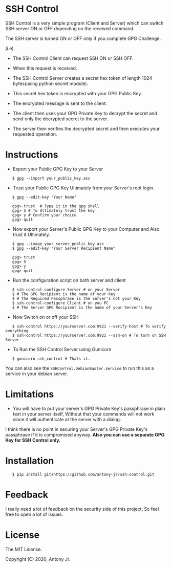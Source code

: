 # SSH Control

SSH Control is a very simple program (Client and Server) which can switch SSH server ON or OFF depending on the 
received command.

The SSH server is turned ON or OFF only if you complete GPG Challenge.

(i.e)

   * The SSH Control Client can request SSH ON or SSH OFF.

   * When this request is received.
   
   * The SSH Control Server creates a secret hex token of length 1024 bytes(using python secret module).

   * This secret hex token is encrypted with your GPG Public Key.

   * The encrypted message is sent to the client.

   * The client then uses your GPG Private Key to decrypt the secret and send only the decrypted secret to the server.

   * The server then verifies the decrypted secret and then executes your requested operation.

# Instructions

   * Export your Public GPG Key to your Server
   
```
   $ gpg --import your_public_key.asc
```

   * Trust your Public GPG Key Ultimately from your Server's root login.

```
   $ gpg --edit-key "Your Name"

   gpg> trust  # Type it in the gpg shell
   gpg> 5 # To Ultimately trust the key 
   gpg> y # Confirm your choice
   gpg> quit
```

   * Now export your Server's Public GPG Key to your Computer and Also trust it Ultimately.

```
   $ gpg --image your_server_public_key.asc
   $ gpg --edit-key "Your Server Recipient Name"
   
   gpg> trust
   gpg> 5
   gpg> y
   gpg> quit
```

   * Run the configuration script on both server and client

```
   $ ssh-control-configure Server # on your Server
   $ # The GPG Recipient is the name of your Key
   $ # The Required Passphrase is the Server's not your Key
   $ ssh-control-configure Client # on you PC
   $ # The Server GPG Recipient is the name of your Server's Key
```

   * Now Switch on or off your SSH

```
   $ ssh-control https://yourserver.com:9921 --verify-host # To verify everything
   $ ssh-control https://yourserver.com:9921 --ssh-on # To turn on SSH Server
```

   * To Run the SSH Control Server using Gunicorn

```
   $ gunicorn ssh_control # Thats it. 
```

You can also see the ```SSHControl.DebianBuster.service``` to run this as a service in your 
debian server.

# Limitations

   * You will have to put your server's GPG Private Key's passphrase in plain text in your server itself,
     Without that your commands will not work since it will authenticate at the server with a dialog.


I think there is no point in securing your Server's GPG Private Key's passphrase if it is compromised anyway.
**Also you can use a separate GPG Key for SSH Control only.**   


# Installation 

```
   $ pip install git+https://github.com/antony-jr/ssh-control.git
```

# Feedback

I really need a lot of feedback on the security side of this project, So feel free to open a lot of issues.

# License

The MIT License.

Copyright (C) 2020, Antony Jr.
